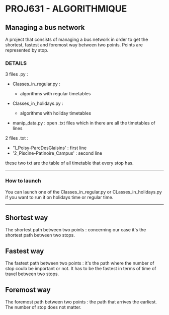 # PROJ631 - ALGORITHMIQUE 

## Managing a bus network
A project that consists of managing a bus network in order to get the shortest, fastest and foremost way between two points. Points are represented by stop.      

### DETAILS  
3 files .py :
* Classes_in_regular.py :   
   * algorithms with regular timetables
 
* Classes_in_holidays.py :  
   * algorithms with holiday timetables
 
* manip_data.py : open .txt files which in there are all the timetables of lines  

2 files .txt :
* '1_Poisy-ParcDesGlaisins' : first line
* '2_Piscine-Patinoire_Campus' : second line  
 
these two txt are the table of all timetable that every stop has.   

--------------------------------------------------------------------------------------
 
### How to launch
You can launch one of the Classes_in_regular.py or CLasses_in_holidays.py if you want to run it on holidays time or regular time.  



--------------------------------------------------------------------------------------
## Shortest way  
The shortest path between two points : concerning our case it's the shortest path between two stops.  

## Fastest way  
The fastest path between two points : it's the path where the number of stop coulb be important or not. It has to be the fastest in terms of time of travel between two stops.

## Foremost way  
The foremost path between two points : the path that arrives the earliest. The number of stop does not matter.
